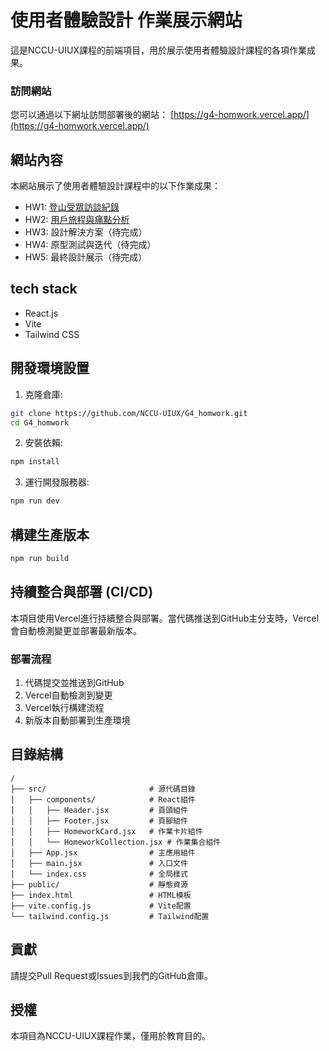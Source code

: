 # 使用者體驗設計 作業展示網站

這是NCCU-UIUX課程的前端項目，用於展示使用者體驗設計課程的各項作業成果。

### 訪問網站
您可以通過以下網址訪問部署後的網站：
[https://g4-homwork.vercel.app/](https://g4-homwork.vercel.app/)

## 網站內容

本網站展示了使用者體驗設計課程中的以下作業成果：

- HW1: [登山受眾訪談紀錄](https://docs.google.com/document/d/1genyyEITWd0_jrnLkpz_9qlEijjGo5yF/edit)
- HW2: [用戶旅程與痛點分析](https://miro.com/app/welcome/?requested_url=/app/board/uXjVIDk0EyY=/)
- HW3: 設計解決方案（待完成）
- HW4: 原型測試與迭代（待完成）
- HW5: 最終設計展示（待完成）

## tech stack
- React.js
- Vite
- Tailwind CSS

## 開發環境設置

1. 克隆倉庫:

```bash
git clone https://github.com/NCCU-UIUX/G4_homwork.git
cd G4_homwork
```

2. 安裝依賴:

```bash
npm install
```

3. 運行開發服務器:

```bash
npm run dev
```

## 構建生產版本

```bash
npm run build
```

## 持續整合與部署 (CI/CD)

本項目使用Vercel進行持續整合與部署。當代碼推送到GitHub主分支時，Vercel會自動檢測變更並部署最新版本。

### 部署流程

1. 代碼提交並推送到GitHub
2. Vercel自動檢測到變更
3. Vercel執行構建流程
4. 新版本自動部署到生產環境


## 目錄結構

```
/
├── src/                       # 源代碼目錄
│   ├── components/            # React組件
│   │   ├── Header.jsx         # 頁頭組件
│   │   ├── Footer.jsx         # 頁腳組件
│   │   ├── HomeworkCard.jsx   # 作業卡片組件
│   │   └── HomeworkCollection.jsx # 作業集合組件
│   ├── App.jsx                # 主應用組件
│   ├── main.jsx               # 入口文件
│   └── index.css              # 全局樣式
├── public/                    # 靜態資源
├── index.html                 # HTML模板
├── vite.config.js             # Vite配置
└── tailwind.config.js         # Tailwind配置
```

## 貢獻

請提交Pull Request或Issues到我們的GitHub倉庫。

## 授權

本項目為NCCU-UIUX課程作業，僅用於教育目的。